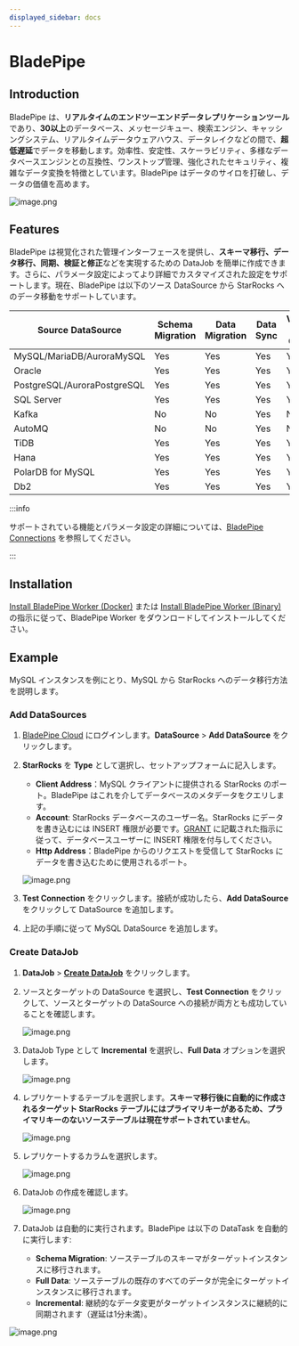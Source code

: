```yaml
---
displayed_sidebar: docs
---
```


# BladePipe

## Introduction

BladePipe は、**リアルタイムのエンドツーエンドデータレプリケーションツール**であり、**30以上**のデータベース、メッセージキュー、検索エンジン、キャッシングシステム、リアルタイムデータウェアハウス、データレイクなどの間で、**超低遅延**でデータを移動します。効率性、安定性、スケーラビリティ、多様なデータベースエンジンとの互換性、ワンストップ管理、強化されたセキュリティ、複雑なデータ変換を特徴としています。BladePipe はデータのサイロを打破し、データの価値を高めます。

![image.png](../../_assets/3.11-1.png)

## Features

BladePipe は視覚化された管理インターフェースを提供し、**スキーマ移行、データ移行、同期、検証と修正**などを実現するための DataJob を簡単に作成できます。さらに、パラメータ設定によってより詳細でカスタマイズされた設定をサポートします。現在、BladePipe は以下のソース DataSource から StarRocks へのデータ移動をサポートしています。

| Source DataSource           | Schema Migration | Data Migration | Data Sync | Verification & Correction |
| --------------------------- | ---------------- | -------------- | --------- | ------------------------- |
| MySQL/MariaDB/AuroraMySQL   | Yes              | Yes            | Yes       | Yes                       |
| Oracle                      | Yes              | Yes            | Yes       | Yes                       |
| PostgreSQL/AuroraPostgreSQL | Yes              | Yes            | Yes       | Yes                       |
| SQL Server                  | Yes              | Yes            | Yes       | Yes                       |
| Kafka                       | No               | No             | Yes       | No                        |
| AutoMQ                      | No               | No             | Yes       | No                        |
| TiDB                        | Yes              | Yes            | Yes       | Yes                       |
| Hana                        | Yes              | Yes            | Yes       | Yes                       |
| PolarDB for MySQL           | Yes              | Yes            | Yes       | Yes                       |
| Db2                         | Yes              | Yes            | Yes       | Yes                       |

:::info

サポートされている機能とパラメータ設定の詳細については、[BladePipe Connections](https://doc.bladepipe.com/dataMigrationAndSync/connection/mysql2?target=StarRocks) を参照してください。

:::

## Installation

[Install BladePipe Worker (Docker)](https://doc.bladepipe.com/productOP/docker/install_worker_docker) または [Install BladePipe Worker (Binary)](https://doc.bladepipe.com/productOP/binary/install_worker_binary) の指示に従って、BladePipe Worker をダウンロードしてインストールしてください。

## Example

MySQL インスタンスを例にとり、MySQL から StarRocks へのデータ移行方法を説明します。

### Add DataSources

1. [BladePipe Cloud](https://cloud.bladepipe.com/) にログインします。**DataSource** > **Add DataSource** をクリックします。
2. **StarRocks** を **Type** として選択し、セットアップフォームに記入します。
   - **Client Address**：MySQL クライアントに提供される StarRocks のポート。BladePipe はこれを介してデータベースのメタデータをクエリします。
   - **Account**: StarRocks データベースのユーザー名。StarRocks にデータを書き込むには INSERT 権限が必要です。[GRANT](../../sql-reference/sql-statements/account-management/GRANT.md) に記載された指示に従って、データベースユーザーに INSERT 権限を付与してください。
   - **Http Address**：BladePipe からのリクエストを受信して StarRocks にデータを書き込むために使用されるポート。

   ![image.png](../../_assets/3.11-2.png)

3. **Test Connection** をクリックします。接続が成功したら、**Add DataSource** をクリックして DataSource を追加します。
4. 上記の手順に従って MySQL DataSource を追加します。

### Create DataJob

1. **DataJob** > [**Create DataJob**](https://doc.bladepipe.com/operation/job_manage/create_job/create_full_incre_task) をクリックします。

2. ソースとターゲットの DataSource を選択し、**Test Connection** をクリックして、ソースとターゲットの DataSource への接続が両方とも成功していることを確認します。

   ![image.png](../../_assets/3.11-3.png)

3. DataJob Type として **Incremental** を選択し、**Full Data** オプションを選択します。

   ![image.png](../../_assets/3.11-4.png)

4. レプリケートするテーブルを選択します。**スキーマ移行後に自動的に作成されるターゲット StarRocks テーブルにはプライマリキーがあるため、プライマリキーのないソーステーブルは現在サポートされていません**。

   ![image.png](../../_assets/3.11-5.png)

5. レプリケートするカラムを選択します。

   ![image.png](../../_assets/3.11-6.png)

6. DataJob の作成を確認します。

   ![image.png](../../_assets/3.11-7.png)

7. DataJob は自動的に実行されます。BladePipe は以下の DataTask を自動的に実行します:
   - **Schema Migration**: ソーステーブルのスキーマがターゲットインスタンスに移行されます。
   - **Full Data**: ソーステーブルの既存のすべてのデータが完全にターゲットインスタンスに移行されます。
   - **Incremental**: 継続的なデータ変更がターゲットインスタンスに継続的に同期されます（遅延は1分未満）。

![image.png](../../_assets/3.11-8.png)